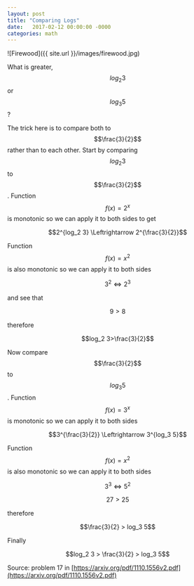 ```yaml
---
layout: post
title: "Comparing Logs"
date:   2017-02-12 00:00:00 -0000
categories: math
---
```


![Firewood]({{ site.url }}/images/firewood.jpg)

What is greater, $$log_2 3$$ or $$log_3 5$$?

<!--more-->

The trick here is to compare both to $$\frac{3}{2}$$ rather than to each other. Start by comparing $$log_2 3$$ to $$\frac{3}{2}$$. Function $$f(x)=2^x$$ is monotonic so we  can apply it to both sides to get

$$2^{log_2 3} \Leftrightarrow 2^{\frac{3}{2}}$$

Function $$f(x)=x^2$$ is also monotonic so we can apply it to both sides

$$3^2 \Leftrightarrow 2^3$$

and see that

$$9>8$$

therefore

$$log_2 3>\frac{3}{2}$$

Now compare $$\frac{3}{2}$$ to $$log_3 5$$. Function $$f(x)=3^x$$ is monotonic so we can apply it to both sides

$$3^{\frac{3}{2}} \Leftrightarrow 3^{log_3 5}$$

Function $$f(x)=x^2$$ is also monotonic so we can apply it to both sides

$$3^3 \Leftrightarrow 5^2$$

$$27 > 25$$

therefore

$$\frac{3}{2} > log_3 5$$

Finally

$$log_2 3 > \frac{3}{2} > log_3 5$$

Source: problem 17 in [https://arxiv.org/pdf/1110.1556v2.pdf](https://arxiv.org/pdf/1110.1556v2.pdf)

